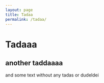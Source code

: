 ```yaml
---
layout: page
title: Tadaa
permalink: /tadaa/
---
```


# Tadaaa

## another taddaaaa

and some text without any tadas or dudeldei

